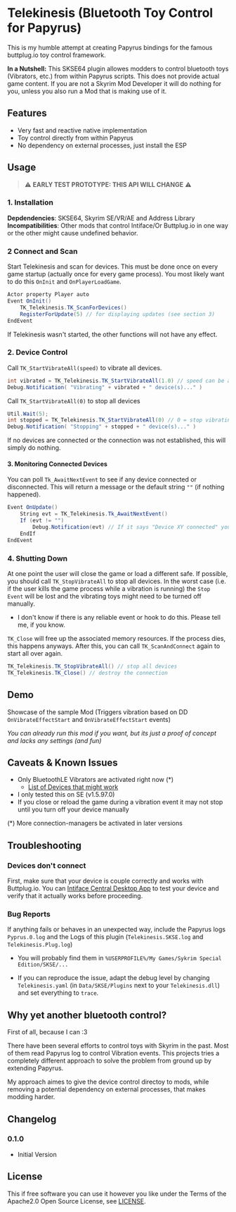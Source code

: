 # Telekinesis (Bluetooth Toy Control for Papyrus)

This is my humble attempt at creating Papyrus bindings for the famous buttplug.io toy control framework. 

**In a Nutshell:** This SKSE64 plugin allowes modders to control bluetooth toys (Vibrators, etc.) from within Papyrus scripts. This does not provide actual game content. If you are not a Skyrim Mod Developer it will do nothing for you, unless you also run a Mod that is making use of it.

## Features
 * Very fast and reactive native implementation
 * Toy control directly from within Papyrus
 * No dependency on external processes, just install the ESP

## Usage

>:warning: **EARLY TEST PROTOTYPE: THIS API WILL CHANGE** :warning:

### 1. Installation

**Depdendencies**: SKSE64,  Skyrim SE/VR/AE and Address Library
**Incompatibilities**:  Other mods that control Intiface/Or Buttplug.io in one way or the other might cause undefined behavior.

### 2 Connect and Scan

Start Telekinesis and scan for devices. This must be done once on every game startup (actually
once for every game process). You most likely want to do this `OnInit` and `OnPlayerLoadGame`.

```cs
Actor property Player auto
Event OnInit()
    TK_Telekinesis.TK_ScanForDevices()
    RegisterForUpdate(5) // for displaying updates (see section 3)
EndEvent
```

If Telekinesis wasn't started, the other functions will not have any effect.

### 2. Device Control

Call `TK_StartVibrateAll(speed)` to vibrate all devices.

```cs
int vibrated = TK_Telekinesis.TK_StartVibrateAll(1.0) // speed can be any float from 0 to (1.0=full speed)
Debug.Notification( "Vibrating" + vibrated + " device(s)..." )
```

Call `TK_StartVibrateAll(0)` to stop all devices

```cs
Util.Wait(5);
int stopped = TK_Telekinesis.TK_StartVibrateAll(0) // 0 = stop vibrating
Debug.Notification( "Stopping" + stopped + " device(s)..." )
```


If no devices are connected or the connection was not established, this will simply do nothing.

#### 3. Monitoring Connected Devices

You can poll `Tk_AwaitNextEvent` to see if any device connected or disconnected. This
will return a message or the default string `""` (if nothing happened).

```cs
Event OnUpdate()
    String evt = TK_Telekinesis.Tk_AwaitNextEvent()
    If (evt != "")
        Debug.Notification(evt) // If it says "Device XY connected" you are ready to go
    EndIf
EndEvent
```


### 4. Shutting Down

At one point the user will close the game or load a different safe. If possible, you should
call `TK_StopVibrateAll` to stop all devices. In the worst case (i.e. if the user kills the game process while a vibration is running)
the `Stop Event` will be lost and the vibrating toys might need to be turned off manually.

 - I don't know if there is any reliable event or hook to do this. Please tell me, if you know.

`TK_Close` will free up the associated memory resources. If the process dies, this happens
anyways. After this, you can call `TK_ScanAndConnect` again to start all over again.
```cs
TK_Telekinesis.TK_StopVibrateAll() // stop all devices
TK_Telekinesis.TK_Close() // destroy the connection 
```


## Demo

Showcase of the sample Mod (Triggers vibration based on DD `OnVibrateEffectStart` and `OnVibrateEffectStart` events)

*You can already run this mod if you want, but its just a proof of concept and lacks any settings (and fun)*

## Caveats & Known Issues

 * Only BluetoothLE Vibrators are activated right now (*)
    - [List of Devices that might work](https://iostindex.com/?filter0ButtplugSupport=4&filter1Connection=Bluetooth%204%20LE,Bluetooth%202&filter2Features=OutputsVibrators)
 * I only tested this on SE (v1.5.97.0)
 * If you close or reload the game during a vibration event it may not stop until you turn off your device manually

(*) More connection-managers be activated in later versions 

## Troubleshooting

### Devices don't connect

First, make sure that your device is couple correctly and works with Buttplug.io. You can [Intiface Central Desktop App](https://intiface.com/central) to test your device and verify that it actually works before proceeding.

### Bug Reports

If anything fails or behaves in an unexpected way, include the Papyrus logs `Pyprus.0.log` and the Logs of this plugin (`Telekinesis.SKSE.log` and `Telekinesis.Plug.log`)

* You will probably find them in `%USERPROFILE%/My Games/Sykrim Special Edition/SKSE/...`

* If you can reproduce the issue, adapt the debug level by changing `Telekinesis.yaml` (in `Data/SKSE/Plugins` next to your `Telekinesis.dll`) and set everything to `trace`.


## Why yet another bluetooth control?

First of all, because I can :3

There have been several efforts to control toys with Skyrim in the past. Most of them read Papyrus log to control Vibration events. This projects tries a completely different approach to solve the problem from ground up by extending Papyrus.

My approach aimes to give the device control directoy to mods, while removing a potential dependency on external processes, that makes modding harder.


## Changelog

### 0.1.0

- Initial Version


## License

This if free software you can use it however you like under the Terms of the Apache2.0 Open Source License, see [LICENSE](LICENSE).